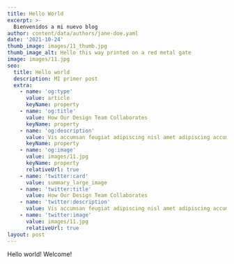 ```yaml
---
title: Hello World
excerpt: >-
  Bienvenidos a mi nuevo blog
author: content/data/authors/jane-doe.yaml
date: '2021-10-24'
thumb_image: images/11_thumb.jpg
thumb_image_alt: Hello this way printed on a red metal gate
image: images/11.jpg
seo:
  title: Hello world
  description: MI primer post
  extra:
    - name: 'og:type'
      value: article
      keyName: property
    - name: 'og:title'
      value: How Our Design Team Collaborates
      keyName: property
    - name: 'og:description'
      value: Vis accumsan feugiat adipiscing nisl amet adipiscing accumsan.
      keyName: property
    - name: 'og:image'
      value: images/11.jpg
      keyName: property
      relativeUrl: true
    - name: 'twitter:card'
      value: summary_large_image
    - name: 'twitter:title'
      value: How Our Design Team Collaborates
    - name: 'twitter:description'
      value: Vis accumsan feugiat adipiscing nisl amet adipiscing accumsan.
    - name: 'twitter:image'
      value: images/11.jpg
      relativeUrl: true
layout: post
---
```

Hello world! Welcome!